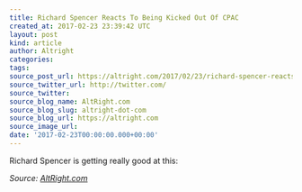 ```yaml
---
title: Richard Spencer Reacts To Being Kicked Out Of CPAC
created_at: 2017-02-23 23:39:42 UTC
layout: post
kind: article
author: Altright
categories: 
tags: 
source_post_url: https://altright.com/2017/02/23/richard-spencer-reacts-to-being-kicked-out-of-cpac/
source_twitter_url: http://twitter.com/
source_twitter: 
source_blog_name: AltRight.com
source_blog_slug: altright-dot-com
source_blog_url: https://altright.com
source_image_url: 
date: '2017-02-23T00:00:00.000+00:00'
---
```

Richard Spencer is getting really good at this:<div class="">
    <i>Source: <a href="https://altright.com">AltRight.com</a></i>
</div>
